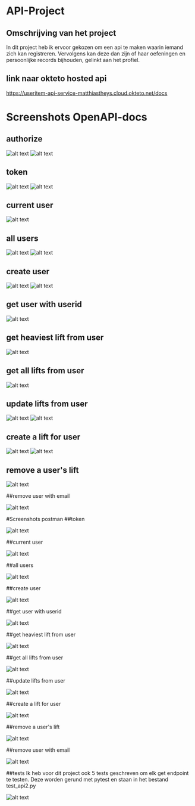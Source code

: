 # API-Project #
## Omschrijving van het project
In dit project heb ik ervoor gekozen om een api te maken waarin iemand zich kan registreren. Vervolgens kan deze dan zijn of haar oefeningen en persoonlijke records bijhouden, gelinkt aan het profiel.

## link naar okteto hosted api ##
https://useritem-api-service-matthiastheys.cloud.okteto.net/docs


# Screenshots OpenAPI-docs #

## authorize ##

![alt text](https://github.com/MatthiasTheys/api2/blob/main/images/auth1.png?raw=true)
![alt text](https://github.com/MatthiasTheys/api2/blob/main/images/auth2.png?raw=true)


## token ##

![alt text](https://github.com/MatthiasTheys/api2/blob/main/images/token1.png?raw=true)
![alt text](https://github.com/MatthiasTheys/api2/blob/main/images/token2.png?raw=true)

## current user ##

![alt text](https://github.com/MatthiasTheys/api2/blob/main/images/user_medocs.png?raw=true)

## all users ##

![alt text](https://github.com/MatthiasTheys/api2/blob/main/images/readusers1.png?raw=true)
![alt text](https://github.com/MatthiasTheys/api2/blob/main/images/readusers2.png?raw=true)

## create user ##

![alt text](https://github.com/MatthiasTheys/api2/blob/main/images/createuser1.png?raw=true)
![alt text](https://github.com/MatthiasTheys/api2/blob/main/images/createuser2.png?raw=true)

## get user with userid ##

![alt text](https://github.com/MatthiasTheys/api2/blob/main/images/readuseriddocs.png?raw=true)

## get heaviest lift from user ##

![alt text](https://github.com/MatthiasTheys/api2/blob/main/images/readuserheaviestdocs.png?raw=true)

## get all lifts from user ##

![alt text](https://github.com/MatthiasTheys/api2/blob/main/images/readuserliftsdocs.png?raw=true)

## update lifts from user ##

![alt text](https://github.com/MatthiasTheys/api2/blob/main/images/updateuserlift1.png?raw=true)
![alt text](https://github.com/MatthiasTheys/api2/blob/main/images/updateuserlift2.png?raw=true)

## create a lift for user ##

![alt text](https://github.com/MatthiasTheys/api2/blob/main/images/createuserlift1.png?raw=true)
![alt text](https://github.com/MatthiasTheys/api2/blob/main/images/createuserlift2.png?raw=true)

## remove a user's lift ##

![alt text](https://github.com/MatthiasTheys/api2/blob/main/images/removeuserliftdocs.png?raw=true)

##remove user with email

![alt text](https://github.com/MatthiasTheys/api2/blob/main/images/removeuserdocs.png?raw=true)



#Screenshots postman
##token

![alt text](https://github.com/MatthiasTheys/api2/blob/main/images/post_token.png?raw=true)

##current user

![alt text](https://github.com/MatthiasTheys/api2/blob/main/images/users_me.png?raw=true)

##all users

![alt text](https://github.com/MatthiasTheys/api2/blob/main/images/users.png?raw=true)

##create user

![alt text](https://github.com/MatthiasTheys/api2/blob/main/images/create_user.png?raw=true)

##get user with userid

![alt text](https://github.com/MatthiasTheys/api2/blob/main/images/users_3.png?raw=true)

##get heaviest lift from user

![alt text](https://github.com/MatthiasTheys/api2/blob/main/images/users_3_heaviestlift.png?raw=true)

##get all lifts from user

![alt text](https://github.com/MatthiasTheys/api2/blob/main/images/users_3_alllifts.png?raw=true)

##update lifts from user

![alt text](https://github.com/MatthiasTheys/api2/blob/main/images/users_3_updatelift.png?raw=true)

##create a lift for user

![alt text](https://github.com/MatthiasTheys/api2/blob/main/images/users_3_createlift.png?raw=true)

##remove a user's lift

![alt text](https://github.com/MatthiasTheys/api2/blob/main/images/Screenshot%202023-01-09%20180538.png?raw=true)

##remove user with email

![alt text](https://github.com/MatthiasTheys/api2/blob/main/images/users_delete.png?raw=true)


##tests
Ik heb voor dit project ook 5 tests geschreven om elk get endpoint te testen.
Deze worden gerund met pytest en staan in het bestand test_api2.py

![alt text](https://github.com/MatthiasTheys/api2/blob/main/images/tests.png?raw=true)